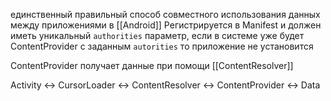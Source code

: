 единственный правильный способ совместного использования данных между приложениями в [[Android]]
Регистрируется в Manifest и должен иметь уникальный `authorities` параметр, если в системе уже будет ContentProvider с заданным `autorities`
то приложение не установится

ContentProvider получает данные при помощи [[ContentResolver]]

Activity <-> CursorLoader <-> ContentResolver <-> ContentProvider <-> Data
